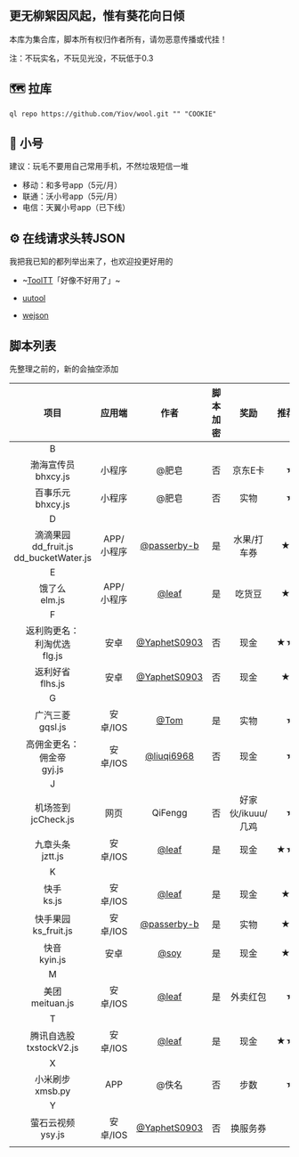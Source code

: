 ## 更无柳絮因风起，惟有葵花向日倾

本库为集合库，脚本所有权归作者所有，请勿恶意传播或代挂！

注：不玩实名，不玩见光没，不玩低于0.3


## :world_map: 拉库

    ql repo https://github.com/Yiov/wool.git "" "COOKIE"


## :loudspeaker: 小号

建议：玩毛不要用自己常用手机，不然垃圾短信一堆

* 移动：和多号app（5元/月）
* 联通：沃小号app（5元/月）
* 电信：天翼小号app（已下线）



## :gear: 在线请求头转JSON

我把我已知的都列举出来了，也欢迎投更好用的

* ~[ToolTT](https://tooltt.com/header2json/)「好像不好用了」~

* [uutool](https://uutool.cn/header2json/)

* [wejson](https://wejson.cn/header2json/)




## 脚本列表

先整理之前的，新的会抽空添加


| 项目 | 应用端 | 作者 | 脚本加密 | 奖励 | 推荐指数 |
| :-: | :-: | :-: | :-: | :-: | :-: |
| B |
| 渤海宣传员<br>bhxcy.js | 小程序 | @肥皂 | 否 | 京东E卡 | ★★ |
| 百事乐元<br>bhxcy.js | 小程序 | @肥皂 | 否 | 实物 | ★★ |
| D |
| 滴滴果园<br>dd_fruit.js<br>dd_bucketWater.js | APP/小程序 | [@passerby-b](https://github.com/passerby-b/didi_fruit/) | 是 | 水果/打车券 | ★★★ |
| E |
| 饿了么<br>elm.js | APP/小程序 | [@leaf](https://github.com/leafTheFish/DeathNote) | 是 | 吃货豆 | ★★★ |
| F |
| 返利购更名：<br>利淘优选<br>flg.js | 安卓 | [@YaphetS0903](https://github.com/YaphetS0903/JStest) | 否 | 现金 | ★★★★ |
| 返利好省<br>flhs.js | 安卓 | [@YaphetS0903](https://github.com/YaphetS0903/JStest) | 否 | 现金 | ★★★ |
| G |
| 广汽三菱<br>gqsl.js | 安卓/IOS | [@Tom](https://github.com/xl2101200/-/) | 是 | 实物 | ★★ |
| 高佣金更名：<br>佣金帝<br>gyj.js | 安卓/IOS | [@liuqi6968](https://github.com/liuqi6968/-) | 否 | 现金 | ★★ |
| J |
| 机场签到<br>jcCheck.js | 网页 | QiFengg | 否 | 好家伙/ikuuu/几鸡 | ★★ |
| 九章头条<br>jztt.js | 安卓/IOS | [@leaf](https://github.com/leafTheFish/DeathNote) | 是 | 现金 | ★★★★ |
| K |
| 快手<br>ks.js | 安卓/IOS | [@leaf](https://github.com/leafTheFish/DeathNote) | 是 | 现金 | ★★★ |
| 快手果园<br>ks_fruit.js | 安卓/IOS | [@passerby-b](https://github.com/passerby-b/didi_fruit/) | 是 | 实物 | ★★★ |
| 快音<br>kyin.js | 安卓 | [@soy](https://github.com/soytool/script) | 是 | 现金 | ★★★ |
| M |
| 美团<br>meituan.js | 安卓/IOS | [@leaf](https://github.com/leafTheFish/DeathNote) | 是 | 外卖红包 | ★★ |
| T |
| 腾讯自选股<br>txstockV2.js | 安卓/IOS | [@leaf](https://github.com/leafTheFish/DeathNote) | 是 | 现金 | ★★★★ |
| X |
| 小米刷步<br>xmsb.py | APP | @佚名 | 否 | 步数 | ★★ |
| Y |
| 萤石云视频<br>ysy.js | 安卓/IOS | [@YaphetS0903](https://github.com/YaphetS0903/JStest) | 否 | 换服务券 | ★ |
|  |